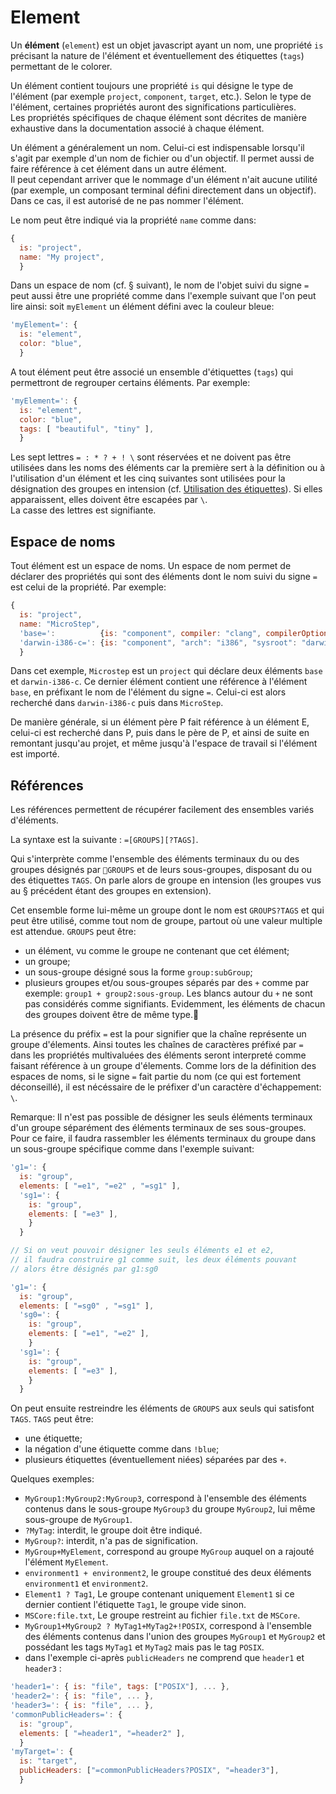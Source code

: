 Element
=======

Un **élément** (`element`) est un objet javascript ayant un nom, une propriété `is` précisant la nature de l'élément et éventuellement des étiquettes (`tags`) permettant de le colorer.

Un élément contient toujours une propriété `is` qui désigne le type de l'élément (par exemple `project`, `component`, `target`, etc.). Selon le type de l'élément, certaines propriétés auront des significations particulières.  
Les propriétés spécifiques de chaque élément sont décrites de manière exhaustive dans la documentation associé à chaque élément.

Un élément a généralement un nom. Celui-ci est indispensable lorsqu'il s'agit par exemple d'un nom de fichier ou d'un objectif. Il permet aussi de faire référence à cet élément dans un autre élément.  
Il peut cependant arriver que le nommage d'un élément n'ait aucune utilité (par exemple, un composant terminal défini directement dans un objectif). Dans ce cas, il est autorisé de ne pas nommer l'élément.

Le nom peut être indiqué via la propriété `name` comme dans:

```js
{
  is: "project",
  name: "My project",
  }
```

Dans un espace de nom (cf. § suivant), le nom de l'objet suivi du signe `=` peut aussi être une propriété comme dans l'exemple suivant que l'on peut lire ainsi: soit `myElement` un élément défini avec la couleur bleue:

```js
'myElement=': {
  is: "element",
  color: "blue",
  }
```

A tout élément peut être associé un ensemble d'étiquettes (`tags`) qui permettront de regrouper certains éléments. Par exemple:

```js
'myElement=': {
  is: "element",
  color: "blue",
  tags: [ "beautiful", "tiny" ],
  }
```

Les sept lettres `= : * ? + ! \` sont réservées et ne doivent pas être utilisées dans les noms des éléments car la première sert à la définition ou à l'utilisation d'un élément et les cinq suivantes sont utilisées pour la désignation des groupes en intension (cf. [Utilisation des étiquettes](#Tags)). Si elles apparaissent, elles doivent être escapées par `\`.  
La casse des lettres est signifiante.

Espace de noms
--------------

Tout élément est un espace de noms. Un espace de nom permet de déclarer des propriétés qui sont des éléments dont le nom suivi du signe `=` est celui de la propriété. Par exemple:

```js
{
  is: "project",
  name: "MicroStep",
  'base=':          {is: "component", compiler: "clang", compilerOptions: {"std":"c11"}},
  'darwin-i386-c=': {is: "component", "arch": "i386", "sysroot": "darwin", components: ["=base"]},
  }
```

Dans cet exemple, `Microstep` est un `project` qui déclare deux éléments `base` et `darwin-i386-c`. Ce dernier élément contient une référence à l'élément `base`, en préfixant le nom de l'élément du signe `=`. Celui-ci est alors recherché dans `darwin-i386-c` puis dans `MicroStep`.

De manière générale, si un élément père P fait référence à un élément E, celui-ci est recherché dans P, puis dans le père de P, et ainsi de suite en remontant jusqu'au projet, et même jusqu'à l'espace de travail si l'élément est importé.

Références
----------

Les références permettent de récupérer facilement des ensembles variés d'éléments.

La syntaxe est la suivante : `=[GROUPS][?TAGS]`.

Qui s'interprète comme l'ensemble des éléments terminaux du ou des groupes désignés par `GROUPS` et de leurs sous-groupes, disposant du ou des étiquettes `TAGS`. On parle alors de groupe en intension (les groupes vus au § précédent étant des groupes en extension).

Cet ensemble forme lui-même un groupe dont le nom est `GROUPS?TAGS` et qui peut être utilisé, comme tout nom de groupe, partout où une valeur multiple est attendue. `GROUPS` peut être:

- un élément, vu comme le groupe ne contenant que cet élément;
- un groupe;
- un sous-groupe désigné sous la forme `group:subGroup`;
- plusieurs groupes et/ou sous-groupes séparés par des `+` comme par exemple: `group1 + group2:sous-group`. Les blancs autour du `+` ne sont pas considérés comme signifiants. Evidemment, les éléments de chacun des groupes doivent être de même type.

La présence du préfix `=` est la pour signifier que la chaîne représente un groupe d'élements. Ainsi toutes les chaînes de caractères préfixé par `=` dans les propriétés multivaluées des éléments seront interpreté comme faisant référence à un groupe d'élements. Comme lors de la définition des espaces de noms, si le signe `=` fait partie du nom (ce qui est fortement déconseillé), il est nécéssaire de le préfixer d'un caractère d'échappement: `\`. 

Remarque: Il n'est pas possible de désigner les seuls éléments terminaux d'un groupe séparément des éléments terminaux de ses sous-groupes. Pour ce faire, il faudra rassembler les éléments terminaux du groupe dans un sous-groupe spécifique comme dans l'exemple suivant:

```js
'g1=': {
  is: "group",
  elements: [ "=e1", "=e2" , "=sg1" ],
  'sg1=': {
    is: "group",
    elements: [ "=e3" ],
    }
  }

// Si on veut pouvoir désigner les seuls éléments e1 et e2,
// il faudra construire g1 comme suit, les deux éléments pouvant
// alors être désignés par g1:sg0

'g1=': {
  is: "group",
  elements: [ "=sg0" , "=sg1" ],
  'sg0=': {
    is: "group",
    elements: [ "=e1", "=e2" ],
    }
  'sg1=': {
    is: "group",
    elements: [ "=e3" ],
    }
  }
```

On peut ensuite restreindre les éléments de `GROUPS` aux seuls qui satisfont `TAGS`. `TAGS` peut être:

- une étiquette;
- la négation d'une étiquette comme dans `!blue`;
- plusieurs étiquettes (éventuellement niées) séparées par des `+`.

Quelques exemples:

  - `MyGroup1:MyGroup2:MyGroup3`, correspond à l'ensemble des éléments contenus dans le sous-groupe `MyGroup3` du groupe `MyGroup2`, lui même sous-groupe de `MyGroup1`.
  - `?MyTag`: interdit, le groupe doit être indiqué.
  - `MyGroup?`: interdit, n'a pas de signification.
  - `MyGroup+MyElement`, correspond au groupe `MyGroup` auquel on a rajouté l'élément `MyElement`.
  - `environment1 + environment2`, le groupe constitué des deux éléments `environment1` et `environment2`.
  - `Element1 ? Tag1`, Le groupe contenant uniquement `Element1` si ce dernier contient l'étiquette `Tag1`, le groupe vide sinon.
  - `MSCore:file.txt`, Le groupe restreint au fichier `file.txt` de `MSCore`.
  - `MyGroup1+MyGroup2 ? MyTag1+MyTag2+!POSIX`, correspond à l'ensemble des éléments contenus dans l'union des groupes `MyGroup1` et `MyGroup2` et possédant les tags `MyTag1` et `MyTag2` mais pas le tag `POSIX`.
  - dans l'exemple ci-après `publicHeaders` ne comprend que `header1` et `header3` :

```js
'header1=': { is: "file", tags: ["POSIX"], ... },
'header2=': { is: "file", ... },
'header3=': { is: "file", ... },
'commonPublicHeaders=': {
  is: "group",
  elements: [ "=header1", "=header2" ],
  }
'myTarget=': {
  is: "target",
  publicHeaders: ["=commonPublicHeaders?POSIX", "=header3"],
  }
```

